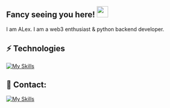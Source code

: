## Fancy seeing you here! <img src="https://raw.githubusercontent.com/aemmadi/aemmadi/master/wave.gif" width="30">

I am ALex. I am a web3 enthusiast & python backend developer.

## ⚡ Technologies
[![My Skills](https://skillicons.dev/icons?i=py,docker,git,fastapi,django,postgres,sqlite,graphql,selenium,bots,raspberrypi,linux,html,css&theme=dark)](https://skillicons.dev)

## 📱 Contact:
[![My Skills](https://skillicons.dev/icons?i=linkedin&theme=dark)](https://www.linkedin.com/in/aleksei-kachalin/)


